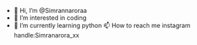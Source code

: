 - 👋 Hi, I’m @Simrannaroraa
- 👀 I’m interested in coding
- 🌱 I’m currently learning python
  📫 How to reach me instagram handle:Simranarora_xx



<!---
Simrannaroraa/Simrannaroraa is a ✨ special ✨ repository because its `README.md` (this file) appears on your GitHub profile.
You can click the Preview link to take a look at your changes.
--->

